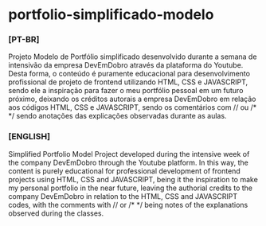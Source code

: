 # portfolio-simplificado-modelo
<h3>[PT-BR]</h3>
<p></p>Projeto Modelo de Portfólio simplificado desenvolvido durante a semana de intensivão da empresa DevEmDobro através da plataforma do Youtube. Desta forma, o conteúdo é puramente educacional para desenvolvimento profissional de projeto de frontend utilizando HTML, CSS e JAVASCRIPT, sendo ele a inspiração para fazer o meu portfólio pessoal em um futuro próximo, deixando os créditos autorais a empresa DevEmDobro em relação aos códigos HTML, CSS e JAVASCRIPT, sendo os comentários com // ou /* */ sendo anotações das explicações observadas durante as aulas.</p>

<h3>[ENGLISH]</h3>
<p>Simplified Portfolio Model Project developed during the intensive week of the company DevEmDobro through the Youtube platform. In this way, the content is purely educational for professional development of frontend projects using HTML, CSS and JAVASCRIPT, being it the inspiration to make my personal portfolio in the near future, leaving the authorial credits to the company DevEmDobro in relation to the HTML, CSS and JAVASCRIPT codes, with the comments with // or /* */ being notes of the explanations observed during the classes.</p>
